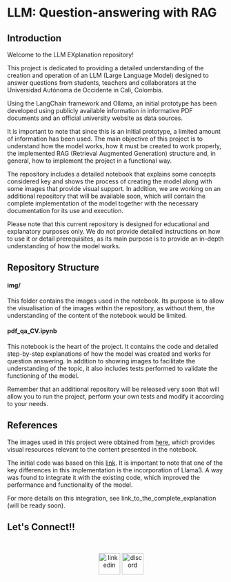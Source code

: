 # LLM: Question-answering with RAG

## Introduction
Welcome to the LLM EXplanation repository!

This project is dedicated to providing a detailed understanding of the creation and operation of an LLM (Large Language Model) designed to answer questions from students, teachers and collaborators at the Universidad Autónoma de Occidente in Cali, Colombia.

Using the LangChain framework and Ollama, an initial prototype has been developed using publicly available information in informative PDF documents and an official university website as data sources.

It is important to note that since this is an initial prototype, a limited amount of information has been used. The main objective of this project is to understand how the model works, how it must be created to work properly, the implemented RAG (Retrieval Augmented Generation) structure and, in general, how to implement the project in a functional way.

The repository includes a detailed notebook that explains some concepts considered key and shows the process of creating the model along with some images that provide visual support. In addition, we are working on an additional repository that will be available soon, which will contain the complete implementation of the model together with the necessary documentation for its use and execution.

Please note that this current repository is designed for educational and explanatory purposes only. We do not provide detailed instructions on how to use it or detail prerequisites, as its main purpose is to provide an in-depth understanding of how the model works.

## Repository Structure

#### img/
This folder contains the images used in the notebook. Its purpose is to allow the visualisation of the images within the repository, as without them, the understanding of the content of the notebook would be limited.

#### pdf_qa_CV.ipynb
This notebook is the heart of the project. It contains the code and detailed step-by-step explanations of how the model was created and works for question answering. In addition to showing images to facilitate the understanding of the topic, it also includes tests performed to validate the functioning of the model.

Remember that an additional repository will be released very soon that will allow you to run the project, perform your own tests and modify it according to your needs. 

## References
The images used in this project were obtained from [here](https://medium.com/@onkarmishra/using-langchain-for-question-answering-on-own-data-3af0a82789ed), which provides visual resources relevant to the content presented in the notebook.

The initial code was based on this [link](https://medium.com/@Sanjjushri/rag-pdf-q-a-using-llama-2-in-8-steps-021a7dbe26e1). It is important to note that one of the key differences in this implementation is the incorporation of Llama3. A way was found to integrate it with the existing code, which improved the performance and functionality of the model. 

For more details on this integration, see link_to_the_complete_explanation (will be ready soon).

## <b> Let's Connect!!</b>

<br>
<div align='left'>

<ul>

<!--icons and links-->
<p align="center">
<a href="https://www.linkedin.com/in/atenea-rojas" target="blank"><img align="center" src="https://user-images.githubusercontent.com/88904952/234979284-68c11d7f-1acc-4f0c-ac78-044e1037d7b0.png" alt="linkedin" height="50" width="50" /></a>
<!--<a href="" target="blank"><img align="center" src="https://user-images.githubusercontent.com/88904952/234981169-2dd1e58f-4b7e-468c-8213-034ba62156c3.png" alt="instagram" height="50" width="50" /></a>-->
<a href="https://discordapp.com/users/558813893422612541" target="blank"><img align="center" src="https://user-images.githubusercontent.com/88904952/234982627-019fd336-6248-453c-9b05-97c13fd1d207.png" alt="discord" height="50" width="50" /></a>
  
</p>
